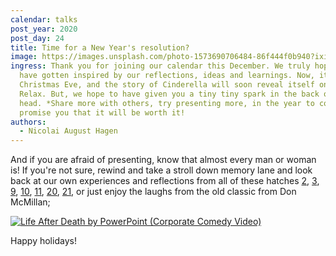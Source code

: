 ```yaml
---
calendar: talks
post_year: 2020
post_day: 24
title: Time for a New Year's resolution?
image: https://images.unsplash.com/photo-1573690706484-86f444f0b940?ixid=MXwxMjA3fDB8MHxwaG90by1wYWdlfHx8fGVufDB8fHw%3D&ixlib=rb-1.2.1&auto=format&fit=crop&w=934&q=80
ingress: Thank you for joining our calendar this December. We truly hope you
  have gotten inspired by our reflections, ideas and learnings. Now, it's
  Christmas Eve, and the story of Cinderella will soon reveal itself once again.
  Relax. But, we hope to have given you a tiny tiny spark in the back of your
  head. *Share more with others, try presenting more, in the year to come*. We
  promise you that it will be worth it!
authors:
  - Nicolai August Hagen
---
```

And if you are afraid of presenting, know that almost every man or woman is! If you're not sure, rewind and take a stroll down memory lane and look back at our own experiences and reflections from all of these hatches [2](https://www.talks.christmas/2020/2), [3](https://www.talks.christmas/2020/3), [9](https://www.talks.christmas/2020/9), [10](https://www.talks.christmas/2020/10), [11](https://www.talks.christmas/2020/11), [20](https://www.talks.christmas/2020/20), [21](https://www.talks.christmas/2020/21), or just enjoy the laughs from the old classic from Don McMillan;

[![Life After Death by PowerPoint (Corporate Comedy Video)](https://img.youtube.com/vi/MjcO2ExtHso/0.jpg)](https://www.youtube.com/watch?v=MjcO2ExtHso "Life After Death by PowerPoint (Corporate Comedy Video)")

Happy holidays! 